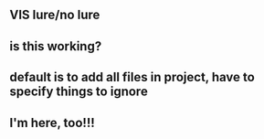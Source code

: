 ## VIS lure/no lure

## is this working?

## default is to add all files in project, have to specify things to ignore

## I'm here, too!!!
